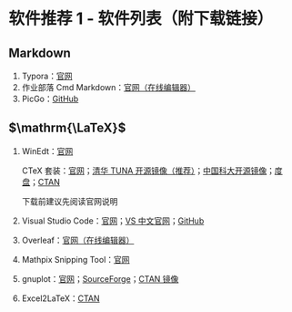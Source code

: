 # 软件推荐 1 - 软件列表（附下载链接）

## Markdown

1. Typora：[官网](https://typora.io/#download)
2. 作业部落 Cmd Markdown：[官网（在线编辑器）](https://www.zybuluo.com/mdeditor)
3. PicGo：[GitHub](https://github.com/Molunerfinn/PicGo/releases)

## $\mathrm{\LaTeX}$

1. WinEdt：[官网](https://www.winedt.com/download.html)

   CTeX 套装：[官网](http://www.ctex.org/)；[清华 TUNA 开源镜像（推荐）](https://mirrors.tuna.tsinghua.edu.cn/ctex/legacy/2.9/)；[中国科大开源镜像](http://mirrors.ustc.edu.cn/ctex/legacy/2.9/)；[度盘](https://pan.baidu.com/s/1jHQVq2U)；[CTAN](https://www.ctan.org/pkg/ctex)

   下载前建议先阅读官网说明

2. Visual Studio Code：[官网](https://code.visualstudio.com/Download)；[VS 中文官网](https://visualstudio.microsoft.com/zh-hans/)；[GitHub](https://github.com/microsoft/vscode)

3. Overleaf：[官网（在线编辑器）](https://www.overleaf.com/project)

4. Mathpix Snipping Tool：[官网](https://mathpix.com/)

5. gnuplot：[官网](http://www.gnuplot.info/)；[SourceForge](https://sourceforge.net/projects/gnuplot/files/gnuplot/)；[CTAN 镜像](http://ftp.cstug.cz/pub/CTAN/graphics/gnuplot/)

6. Excel2LaTeX：[CTAN](https://www.ctan.org/tex-archive/support/excel2latex)

